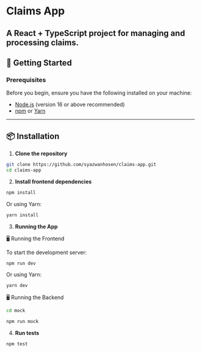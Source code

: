
# Claims App

A React + TypeScript project for managing and processing claims.
---

## 🚀 Getting Started

### Prerequisites

Before you begin, ensure you have the following installed on your machine:

- [Node.js](https://nodejs.org/) (version 16 or above recommended)
- [npm](https://www.npmjs.com/) or [Yarn](https://yarnpkg.com/)

---

## 📦 Installation

1. **Clone the repository**

```bash
git clone https://github.com/syazwanhosen/claims-app.git
cd claims-app
```

2. **Install frontend dependencies**

```bash
npm install
```

Or using Yarn:

```bash
yarn install
```

3. **Running the App**

🖥️ Running the Frontend

To start the development server:
```bash
npm run dev
```

Or using Yarn:

```bash
yarn dev
```

🖥️ Running the Backend
```bash
cd mock
```

```bash
npm run mock
```

4. **Run tests**

```bash
npm test
```

